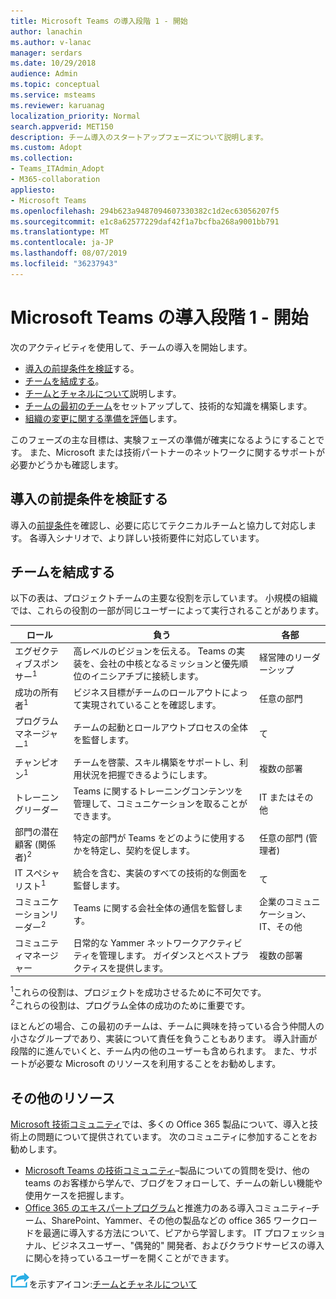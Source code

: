 ```yaml
---
title: Microsoft Teams の導入段階 1 - 開始
author: lanachin
ms.author: v-lanac
manager: serdars
ms.date: 10/29/2018
audience: Admin
ms.topic: conceptual
ms.service: msteams
ms.reviewer: karuanag
localization_priority: Normal
search.appverid: MET150
description: チーム導入のスタートアップフェーズについて説明します。
ms.custom: Adopt
ms.collection:
- Teams_ITAdmin_Adopt
- M365-collaboration
appliesto:
- Microsoft Teams
ms.openlocfilehash: 294b623a9487094607330382c1d2ec63056207f5
ms.sourcegitcommit: e1c8a62577229daf42f1a7bcfba268a9001bb791
ms.translationtype: MT
ms.contentlocale: ja-JP
ms.lasthandoff: 08/07/2019
ms.locfileid: "36237943"
---
```

# <a name="microsoft-teams-adoption-phase-1---start"></a>Microsoft Teams の導入段階 1 - 開始

次のアクティビティを使用して、チームの導入を開始します。

- [導入の前提条件を検証](#validate-adoption-prerequisites)する。
- [チームを結成する](#assemble-your-team)。
- [チームとチャネルについて](teams-adoption-understand-teams-and-channels.md)説明します。
- [チームの最初のチーム](teams-adoption-your-first-teams.md)をセットアップして、技術的な知識を構築します。
- [組織の変更に関する準備を評価](teams-adoption-assess-readiness.md)します。

このフェーズの主な目標は、実験フェーズの準備が確実になるようにすることです。 また、Microsoft または技術パートナーのネットワークに関するサポートが必要かどうかも確認します。  

## <a name="validate-adoption-prerequisites"></a>導入の前提条件を検証する

導入の[前提条件](teams-adoption-get-started.md#adoption-prerequisites)を確認し、必要に応じてテクニカルチームと協力して対応します。 各導入シナリオで、より詳しい技術要件に対応しています。

## <a name="assemble-your-team"></a>チームを結成する

以下の表は、プロジェクトチームの主要な役割を示しています。 小規模の組織では、これらの役割の一部が同じユーザーによって実行されることがあります。

| ロール | 負う | 各部 |
| ---- | ---------------- | ---------- |
| エグゼクティブスポンサー<sup>1</sup> | 高レベルのビジョンを伝える。 Teams の実装を、会社の中核となるミッションと優先順位のイニシアチブに接続します。 | 経営陣のリーダーシップ |
| 成功の所有者<sup>1</sup> | ビジネス目標がチームのロールアウトによって実現されていることを確認します。 | 任意の部門 |
| プログラムマネージャー<sup>1</sup> | チームの起動とロールアウトプロセスの全体を監督します。 | て |
| チャンピオン<sup>1</sup> | チームを啓蒙、スキル構築をサポートし、利用状況を把握できるようにします。 | 複数の部署 |
| トレーニングリーダー | Teams に関するトレーニングコンテンツを管理して、コミュニケーションを取ることができます。 | IT またはその他 |
| 部門の潜在顧客 (関係者)<sup>2</sup> | 特定の部門が Teams をどのように使用するかを特定し、契約を促します。 | 任意の部門 (管理者) |
| IT スペシャリスト<sup>1</sup> | 統合を含む、実装のすべての技術的な側面を監督します。 | て |
| コミュニケーションリーダー<sup>2</sup> | Teams に関する会社全体の通信を監督します。 | 企業のコミュニケーション、IT、その他 |
| コミュニティマネージャー | 日常的な Yammer ネットワークアクティビティを管理します。 ガイダンスとベストプラクティスを提供します。 | 複数の部署 |

<sup>1</sup>これらの役割は、プロジェクトを成功させるために不可欠です。</br>
<sup>2</sup>これらの役割は、プログラム全体の成功のために重要です。

ほとんどの場合、この最初のチームは、チームに興味を持っている合う仲間人の小さなグループであり、実装について責任を負うこともあります。 導入計画が段階的に進んでいくと、チーム内の他のユーザーも含められます。 また、サポートが必要な Microsoft のリソースを利用することをお勧めします。 

## <a name="additional-resources"></a>その他のリソース

[Microsoft 技術コミュニティ](https://aka.ms/TechCommunity)では、多くの Office 365 製品について、導入と技術上の問題について提供されています。 次のコミュニティに参加することをお勧めします。

- [Microsoft Teams の技術コミュニティ](https://aka.ms/TeamsCommunity)–製品についての質問を受け、他の teams のお客様から学んで、ブログをフォローして、チームの新しい機能や使用ケースを把握します。 
- [Office 365 のエキスパートプログラム](https://aka.ms/O365Champions)と推進力のある導入コミュニティ–チーム、SharePoint、Yammer、その他の製品などの office 365 ワークロードを最適に導入する方法について、ピアから学習します。 IT プロフェッショナル、ビジネスユーザー、"偶発的" 開発者、およびクラウドサービスの導入に関心を持っているユーザーを開くことができます。  


![次の手順](media/teams-adoption-next-icon.png)を示すアイコン:[チームとチャネルについて](teams-adoption-understand-teams-and-channels.md)
